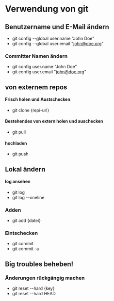 # Verwendung von git

## Benutzername und E-Mail ändern
- git config --global user.name "John Doe"
- git config --global user.email "john@doe.org"
### Committer Namen ändern
- git config user.name "John Doe"
- git config user.email "john@doe.org"

## von externem repos
#### Frisch holen und Austschecken
- git clone {repi-url}
#### Bestehendes von extern holen und auschecken
- git pull
#### hochladen
- git push

## Lokal ändern
#### log ansehen
- git log
- git log  --oneline
### Adden
- git add {datei}
### Eintschecken
- git commit
- git commit -a

## Big troubles beheben!
### Änderungen rückgängig machen
- git reset --hard {key}
- git reset --hard HEAD

